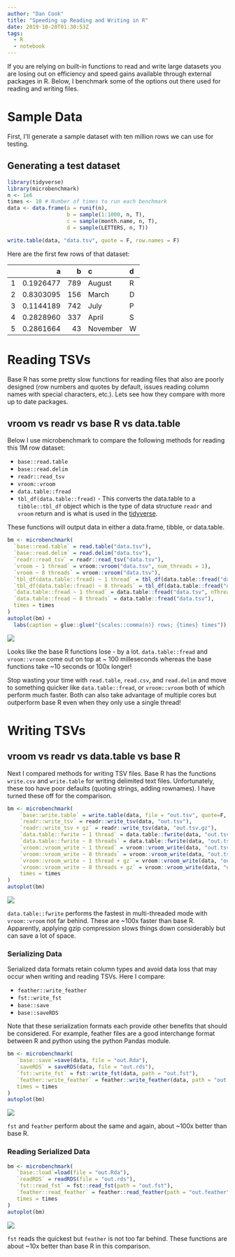 ```yaml
---
author: "Dan Cook"
title: "Speeding up Reading and Writing in R"
date: 2019-10-20T01:30:53Z
tags:
  - R
  - notebook
---
```


If you are relying on built-in functions to read and write large datasets you are losing out  on efficiency and speed gains available through external packages in R. Below, I benchmark some of the options out there used for reading and writing files.

# Sample Data

First, I'll generate a sample dataset with ten million rows we can use for testing.

## Generating a test dataset


```R
library(tidyverse)
library(microbenchmark)
n <- 1e6
times <- 10 # Number of times to run each benchmark
data <- data.frame(a = runif(n),
                   b = sample(1:1000, n, T),
                   c = sample(month.name, n, T),
                   d = sample(LETTERS, n, T))

write.table(data, "data.tsv", quote = F, row.names = F)
```

Here are the first few rows of that dataset:



|   |         a|   b|c        |d  |
|:--|---------:|---:|:--------|:--|
|1  | 0.1926477| 789|August   |R  |
|2  | 0.8303095| 156|March    |D  |
|3  | 0.1144189| 742|July     |P  |
|4  | 0.2828960| 337|April    |S  |
|5  | 0.2861664|  43|November |W  |



# Reading TSVs

Base R has some pretty slow functions for reading files that also are poorly designed (row numbers and quotes by default, issues reading column names with special characters, etc.). Lets see how they compare with more up to date packages.

## vroom vs readr vs base R vs data.table

Below I use microbenchmark to compare the following methods for reading this 1M row dataset:

* `base::read.table`
* `base::read.delim`
* `readr::read_tsv`
* `vroom::vroom`
* `data.table::fread`
* `tbl_df(data.table::fread)` - This converts the data.table to a `tibble::tbl_df` object which is the type of data structure `readr` and `vroom` return and is what is used in the [tidyverse](https://www.tidyverse.org/).

These functions will output data in either a data.frame, tibble, or data.table.


```R
bm <- microbenchmark(
  `base::read.table` = read.table("data.tsv"),
  `base::read.delim` = read.delim("data.tsv"),
  `readr::read_tsv` = readr::read_tsv("data.tsv"),
  `vroom ~ 1 thread` = vroom::vroom("data.tsv", num_threads = 1),
  `vroom ~ 8 threads` = vroom::vroom("data.tsv"),
  `tbl_df(data.table::fread) ~ 1 thread` = tbl_df(data.table::fread("data.tsv", nThread = 1)),
  `tbl_df(data.table::fread) ~ 8 threads` = tbl_df(data.table::fread("data.tsv")),
  `data.table::fread ~ 1 thread` = data.table::fread("data.tsv", nThread = 1),
  `data.table::fread ~ 8 threads` = data.table::fread("data.tsv"),
  times = times
)
autoplot(bm) + 
  labs(caption = glue::glue("{scales::comma(n)} rows; {times} times"))
```

![](/benchmarks-1.png)<!-- -->

Looks like the base R functions lose - by a lot. `data.table::fread` and `vroom::vroom` come out on top at ~ 100 milleseconds whereas the base functions take \~10 seconds or 100x longer!

Stop wasting your time with `read.table`, `read.csv`, and `read.delim` and move to something quicker like `data.table::fread`, or `vroom::vroom` both of which perform much faster. Both can also take advantage of multiple cores but outperform base R even when they only use a single thread!

# Writing TSVs

## vroom vs readr vs data.table vs base R

Next I compared methods for writing TSV files. Base R has the functions `write.csv` and `write.table` for writing delimited text files. Unfortunately, these too have poor defaults (quoting strings, adding rownames).  I have turned these off for the comparison.


```R
bm <- microbenchmark(
    `base::write.table` = write.table(data, file = "out.tsv", quote=F, sep = "\t"),
    `readr::write_tsv` = readr::write_tsv(data, "out.tsv"),
    `readr::write_tsv + gz` = readr::write_tsv(data, "out.tsv.gz"),
    `data.table::fwrite ~ 1 thread` = data.table::fwrite(data, "out.tsv", nThread = 1),
    `data.table::fwrite ~ 8 threads` = data.table::fwrite(data, "out.tsv", nThread = 8),
    `vroom::vroom_write ~ 1 thread` = vroom::vroom_write(data, "out.tsv", num_threads = 1),
    `vroom::vroom_write ~ 8 threads` = vroom::vroom_write(data, "out.tsv"),
    `vroom::vroom_write ~ 1 thread + gz` = vroom::vroom_write(data, "out.tsv.gz", num_threads = 1),
    `vroom::vroom_write ~ 8 threads + gz` = vroom::vroom_write(data, "out.tsv.gz"),
    times = times
)
autoplot(bm) 
```

![](/writing_tsv-1.png)<!-- -->

`data.table::fwrite` performs the fastest in multi-threaded mode with `vroom::vroom` not far behind. These are \~100x faster than base R. Apparently, applying gzip compression slows things down considerably but can save a lot of space.

### Serializing Data

Serialized data formats retain column types and avoid data loss that may occur when writing and reading TSVs. Here I compare:

* `feather::write_feather`
* `fst::write_fst`
* `base::save`
* `base::saveRDS`

Note that these serialization formats each provide other benefits that should be considered. For example, feather files are a good interchange format between R and python using the python Pandas module.


```r
bm <- microbenchmark(
   `base::save`=save(data, file = "out.Rda"),
   `saveRDS` = saveRDS(data, file = "out.rds"),
   `fst::write_fst` = fst::write_fst(data, path = "out.fst"),
   `feather::write_feather` = feather::write_feather(data, path = "out.feather"),
   times = times
)
autoplot(bm) 
```

![](/serialize-1.png)<!-- -->

`fst` and `feather` perform about the same and again, about \~100x better than base R.

### Reading Serialized Data


```r
bm <- microbenchmark(
   `base::load`=load(file = "out.Rda"),
   `readRDS` = readRDS(file = "out.rds"),
   `fst::read_fst` = fst::read_fst(path = "out.fst"),
   `feather::read_feather` = feather::read_feather(path = "out.feather"),
   times = times
)
autoplot(bm) 
```

![](/serialize_bm-1.png)<!-- -->

`fst` reads the quickest but `feather` is not too far behind. These functions are about \~10x better than base R in this comparison.
